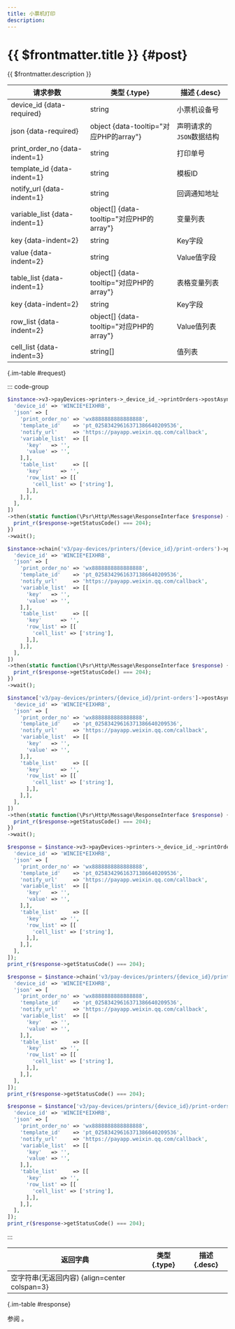 ```yaml
---
title: 小票机打印
description: 
---
```


# {{ $frontmatter.title }} {#post}

{{ $frontmatter.description }}

| 请求参数 | 类型 {.type} | 描述 {.desc}
| --- | --- | ---
| device_id {data-required} | string | 小票机设备号
| json {data-required} | object {data-tooltip="对应PHP的array"} | 声明请求的`JSON`数据结构
| print_order_no {data-indent=1} | string | 打印单号
| template_id {data-indent=1} | string | 模板ID
| notify_url {data-indent=1} | string | 回调通知地址
| variable_list {data-indent=1} | object[] {data-tooltip="对应PHP的array"} | 变量列表
| key {data-indent=2} | string | Key字段
| value {data-indent=2} | string | Value值字段
| table_list {data-indent=1} | object[] {data-tooltip="对应PHP的array"} | 表格变量列表
| key {data-indent=2} | string | Key字段
| row_list {data-indent=2} | object[] {data-tooltip="对应PHP的array"} | Value值列表
| cell_list {data-indent=3} | string[] | 值列表

{.im-table #request}

::: code-group

```php [异步纯链式]
$instance->v3->payDevices->printers->_device_id_->printOrders->postAsync([
  'device_id' => 'WINCIE*EIXHRB',
  'json' => [
    'print_order_no' => 'wx8888888888888888',
    'template_id'    => 'pt_02583429616371386640209536',
    'notify_url'     => 'https://payapp.weixin.qq.com/callback',
    'variable_list'  => [[
      'key'   => '',
      'value' => '',
    ],],
    'table_list'     => [[
      'key'      => '',
      'row_list' => [[
        'cell_list' => ['string'],
      ],],
    ],],
  ],
])
->then(static function(\Psr\Http\Message\ResponseInterface $response) {
  print_r($response->getStatusCode() === 204);
})
->wait();
```

```php [异步声明式]
$instance->chain('v3/pay-devices/printers/{device_id}/print-orders')->postAsync([
  'device_id' => 'WINCIE*EIXHRB',
  'json' => [
    'print_order_no' => 'wx8888888888888888',
    'template_id'    => 'pt_02583429616371386640209536',
    'notify_url'     => 'https://payapp.weixin.qq.com/callback',
    'variable_list'  => [[
      'key'   => '',
      'value' => '',
    ],],
    'table_list'     => [[
      'key'      => '',
      'row_list' => [[
        'cell_list' => ['string'],
      ],],
    ],],
  ],
])
->then(static function(\Psr\Http\Message\ResponseInterface $response) {
  print_r($response->getStatusCode() === 204);
})
->wait();
```

```php [异步属性式]
$instance['v3/pay-devices/printers/{device_id}/print-orders']->postAsync([
  'device_id' => 'WINCIE*EIXHRB',
  'json' => [
    'print_order_no' => 'wx8888888888888888',
    'template_id'    => 'pt_02583429616371386640209536',
    'notify_url'     => 'https://payapp.weixin.qq.com/callback',
    'variable_list'  => [[
      'key'   => '',
      'value' => '',
    ],],
    'table_list'     => [[
      'key'      => '',
      'row_list' => [[
        'cell_list' => ['string'],
      ],],
    ],],
  ],
])
->then(static function(\Psr\Http\Message\ResponseInterface $response) {
  print_r($response->getStatusCode() === 204);
})
->wait();
```

```php [同步纯链式]
$response = $instance->v3->payDevices->printers->_device_id_->printOrders->post([
  'device_id' => 'WINCIE*EIXHRB',
  'json' => [
    'print_order_no' => 'wx8888888888888888',
    'template_id'    => 'pt_02583429616371386640209536',
    'notify_url'     => 'https://payapp.weixin.qq.com/callback',
    'variable_list'  => [[
      'key'   => '',
      'value' => '',
    ],],
    'table_list'     => [[
      'key'      => '',
      'row_list' => [[
        'cell_list' => ['string'],
      ],],
    ],],
  ],
]);
print_r($response->getStatusCode() === 204);
```

```php [同步声明式]
$response = $instance->chain('v3/pay-devices/printers/{device_id}/print-orders')->post([
  'device_id' => 'WINCIE*EIXHRB',
  'json' => [
    'print_order_no' => 'wx8888888888888888',
    'template_id'    => 'pt_02583429616371386640209536',
    'notify_url'     => 'https://payapp.weixin.qq.com/callback',
    'variable_list'  => [[
      'key'   => '',
      'value' => '',
    ],],
    'table_list'     => [[
      'key'      => '',
      'row_list' => [[
        'cell_list' => ['string'],
      ],],
    ],],
  ],
]);
print_r($response->getStatusCode() === 204);
```

```php [同步属性式]
$response = $instance['v3/pay-devices/printers/{device_id}/print-orders']->post([
  'device_id' => 'WINCIE*EIXHRB',
  'json' => [
    'print_order_no' => 'wx8888888888888888',
    'template_id'    => 'pt_02583429616371386640209536',
    'notify_url'     => 'https://payapp.weixin.qq.com/callback',
    'variable_list'  => [[
      'key'   => '',
      'value' => '',
    ],],
    'table_list'     => [[
      'key'      => '',
      'row_list' => [[
        'cell_list' => ['string'],
      ],],
    ],],
  ],
]);
print_r($response->getStatusCode() === 204);
```

:::

| 返回字典 | 类型 {.type} | 描述 {.desc}
| --- | --- | ---
| 空字符串(无返回内容) {align=center colspan=3}

{.im-table #response}

参阅 。
